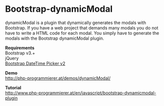 Bootstrap-dynamicModal
======================
dynamicModal is a plugin that dynamically generates the modals with Bootstrap. If you have a web project that demands many modals you do not have to write a HTML code for each modal. You simply have to generate the modals with the Bootstrap dynamicModal plugin.

<strong>Requirements</strong><br/>
Bootstrap v3.+<br/>
jQuery<br/>
<a href="http://www.malot.fr/bootstrap-datetimepicker/">Bootstrap DateTime Picker v2</a><br/>

<strong>Demo</strong><br/>
http://php-programmierer.at/demos/dynamicModal/

<strong>Tutorial</strong><br/>
http://www.php-programmierer.at/en/javascript/bootstrap-dynamicmodal-plugin

